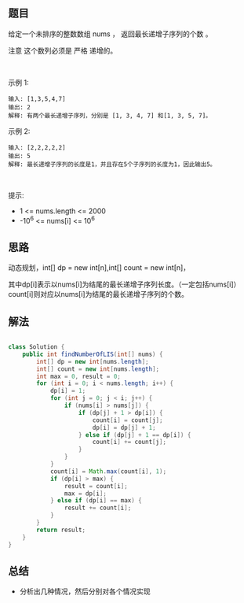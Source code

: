 
## 题目

给定一个未排序的整数数组 nums ， 返回最长递增子序列的个数 。

注意 这个数列必须是 严格 递增的。

 

示例 1:

    输入: [1,3,5,4,7]
    输出: 2
    解释: 有两个最长递增子序列，分别是 [1, 3, 4, 7] 和[1, 3, 5, 7]。
示例 2:

    输入: [2,2,2,2,2]
    输出: 5
    解释: 最长递增子序列的长度是1，并且存在5个子序列的长度为1，因此输出5。
 

提示: 

- 1 <= nums.length <= 2000
- -10<sup>6</sup> <= nums[i] <= 10<sup>6</sup>


## 思路

动态规划，int[] dp = new int[n],int[] count = new int[n]，

其中dp[i]表示以nums[i]为结尾的最长递增子序列长度。（一定包括nums[i]）count[i]则对应以nums[i]为结尾的最长递增子序列的个数。

## 解法
```java

class Solution {
    public int findNumberOfLIS(int[] nums) {
        int[] dp = new int[nums.length];
        int[] count = new int[nums.length];
        int max = 0, result = 0;
        for (int i = 0; i < nums.length; i++) {
            dp[i] = 1;
            for (int j = 0; j < i; j++) {
                if (nums[i] > nums[j]) {
                    if (dp[j] + 1 > dp[i]) {
                        count[i] = count[j];
                        dp[i] = dp[j] + 1;
                    } else if (dp[j] + 1 == dp[i]) {
                        count[i] += count[j];
                    }
                }
            }
            count[i] = Math.max(count[i], 1);
            if (dp[i] > max) {
                result = count[i];
                max = dp[i];
            } else if (dp[i] == max) {
                result += count[i];
            }
        }
        return result;
    }
}
```

## 总结

- 分析出几种情况，然后分别对各个情况实现 
